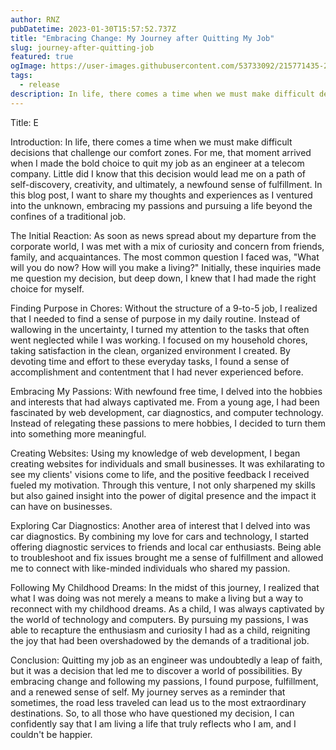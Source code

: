 ```yaml
---
author: RNZ
pubDatetime: 2023-01-30T15:57:52.737Z
title: "Embracing Change: My Journey after Quitting My Job"
slug: journey-after-quitting-job
featured: true
ogImage: https://user-images.githubusercontent.com/53733092/215771435-25408246-2309-4f8b-a781-1f3d93bdf0ec.png
tags:
  - release
description: In life, there comes a time when we must make difficult decisions that challenge our comfort zones.
---
```


Title: E

Introduction:
In life, there comes a time when we must make difficult decisions that challenge our comfort zones. For me, that moment arrived when I made the bold choice to quit my job as an engineer at a telecom company. Little did I know that this decision would lead me on a path of self-discovery, creativity, and ultimately, a newfound sense of fulfillment. In this blog post, I want to share my thoughts and experiences as I ventured into the unknown, embracing my passions and pursuing a life beyond the confines of a traditional job.

The Initial Reaction:
As soon as news spread about my departure from the corporate world, I was met with a mix of curiosity and concern from friends, family, and acquaintances. The most common question I faced was, "What will you do now? How will you make a living?" Initially, these inquiries made me question my decision, but deep down, I knew that I had made the right choice for myself.

Finding Purpose in Chores:
Without the structure of a 9-to-5 job, I realized that I needed to find a sense of purpose in my daily routine. Instead of wallowing in the uncertainty, I turned my attention to the tasks that often went neglected while I was working. I focused on my household chores, taking satisfaction in the clean, organized environment I created. By devoting time and effort to these everyday tasks, I found a sense of accomplishment and contentment that I had never experienced before.

Embracing My Passions:
With newfound free time, I delved into the hobbies and interests that had always captivated me. From a young age, I had been fascinated by web development, car diagnostics, and computer technology. Instead of relegating these passions to mere hobbies, I decided to turn them into something more meaningful.

Creating Websites:
Using my knowledge of web development, I began creating websites for individuals and small businesses. It was exhilarating to see my clients' visions come to life, and the positive feedback I received fueled my motivation. Through this venture, I not only sharpened my skills but also gained insight into the power of digital presence and the impact it can have on businesses.

Exploring Car Diagnostics:
Another area of interest that I delved into was car diagnostics. By combining my love for cars and technology, I started offering diagnostic services to friends and local car enthusiasts. Being able to troubleshoot and fix issues brought me a sense of fulfillment and allowed me to connect with like-minded individuals who shared my passion.

Following My Childhood Dreams:
In the midst of this journey, I realized that what I was doing was not merely a means to make a living but a way to reconnect with my childhood dreams. As a child, I was always captivated by the world of technology and computers. By pursuing my passions, I was able to recapture the enthusiasm and curiosity I had as a child, reigniting the joy that had been overshadowed by the demands of a traditional job.

Conclusion:
Quitting my job as an engineer was undoubtedly a leap of faith, but it was a decision that led me to discover a world of possibilities. By embracing change and following my passions, I found purpose, fulfillment, and a renewed sense of self. My journey serves as a reminder that sometimes, the road less traveled can lead us to the most extraordinary destinations. So, to all those who have questioned my decision, I can confidently say that I am living a life that truly reflects who I am, and I couldn't be happier.
